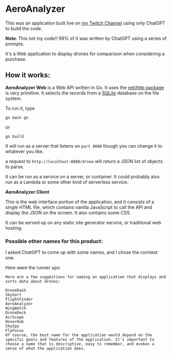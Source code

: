 # AeroAnalyzer

This was an application built live on [my Twitch Channel](https://www.twitch.tv/jeremymorgan) using only ChatGPT to build the code. 

**Note**: This not my code!! 99% of it was written by ChatGPT using a series of prompts. 

It's a Web application to display drones for comparison when considering a purchase. 

## How it works: 

**AeroAnalyzer Web** is a Web API written in Go. It uses the [net/http package](https://pkg.go.dev/net/http) is very primitive. It selects the records from a [SQLite](https://www.sqlite.org/index.html) database on the file system. 

To run it, type

```
go main go
``` 

or 

```
go build
```

It will run as a server that listens on `port 8080` though you can change it to whatever you like. 

a request to `http://localhost:8080/drone` will return a JSON list of objects to parse. 

It can be run as a service on a server, or container. It could probably also run as a Lambda or some other kind of serverless service. 

**AeroAnalyzer Client** 

This is the web interface portion of the application, and it consists of a single HTML file, which contains vanilla JavaScript to call the API and display the JSON on the screen. It also contains some CSS. 

It can be served up on any static site generator service, or traditional web hosting. 

### Possible other names for this product:

I asked ChatGPT to come up with some names, and I chose the corniest one. 

Here were the runner ups:

```
Here are a few suggestions for naming an application that displays and sorts data about drones:

DroneDash
SkySort
FlightFinder
AeroAnalyzer
WingWatch
DroneDeck
AirScope
HoverHub
SkySpy
FlyFocus
Of course, the best name for the application would depend on the specific goals and features of the application. It's important to choose a name that is descriptive, easy to remember, and evokes a sense of what the application does.
```

